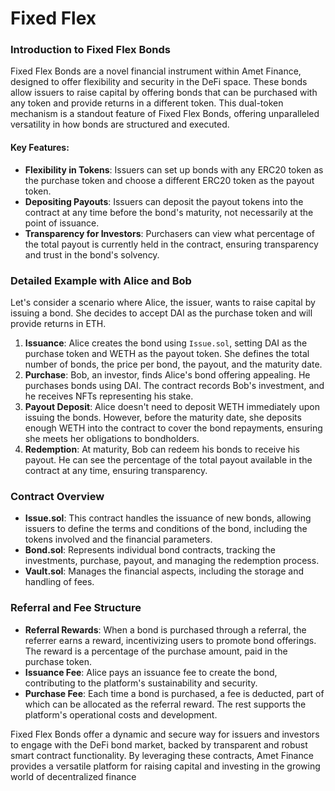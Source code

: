 # Fixed Flex

### Introduction to Fixed Flex Bonds

Fixed Flex Bonds are a novel financial instrument within Amet Finance, designed to offer flexibility and security in the DeFi space. These bonds allow issuers to raise capital by offering bonds that can be purchased with any token and provide returns in a different token. This dual-token mechanism is a standout feature of Fixed Flex Bonds, offering unparalleled versatility in how bonds are structured and executed.

#### Key Features:

* **Flexibility in Tokens**: Issuers can set up bonds with any ERC20 token as the purchase token and choose a different ERC20 token as the payout token.
* **Depositing Payouts**: Issuers can deposit the payout tokens into the contract at any time before the bond's maturity, not necessarily at the point of issuance.
* **Transparency for Investors**: Purchasers can view what percentage of the total payout is currently held in the contract, ensuring transparency and trust in the bond's solvency.

### Detailed Example with Alice and Bob

Let's consider a scenario where Alice, the issuer, wants to raise capital by issuing a bond. She decides to accept DAI as the purchase token and will provide returns in ETH.

1. **Issuance**: Alice creates the bond using `Issue.sol`, setting DAI as the purchase token and WETH as the payout token. She defines the total number of bonds, the price per bond, the payout, and the maturity date.
2. **Purchase**: Bob, an investor, finds Alice's bond offering appealing. He purchases bonds using DAI. The contract records Bob's investment, and he receives NFTs representing his stake.
3. **Payout Deposit**: Alice doesn't need to deposit WETH immediately upon issuing the bonds. However, before the maturity date, she deposits enough WETH into the contract to cover the bond repayments, ensuring she meets her obligations to bondholders.
4. **Redemption**: At maturity, Bob can redeem his bonds to receive his payout. He can see the percentage of the total payout available in the contract at any time, ensuring transparency.

### Contract Overview

* **Issue.sol**: This contract handles the issuance of new bonds, allowing issuers to define the terms and conditions of the bond, including the tokens involved and the financial parameters.
* **Bond.sol**: Represents individual bond contracts, tracking the investments, purchase, payout, and managing the redemption process.
* **Vault.sol**: Manages the financial aspects, including the storage and handling of fees.

### Referral and Fee Structure

* **Referral Rewards**: When a bond is purchased through a referral, the referrer earns a reward, incentivizing users to promote bond offerings. The reward is a percentage of the purchase amount, paid in the purchase token.
* **Issuance Fee**: Alice pays an issuance fee to create the bond, contributing to the platform's sustainability and security.
* **Purchase Fee**: Each time a bond is purchased, a fee is deducted, part of which can be allocated as the referral reward. The rest supports the platform's operational costs and development.

Fixed Flex Bonds offer a dynamic and secure way for issuers and investors to engage with the DeFi bond market, backed by transparent and robust smart contract functionality. By leveraging these contracts, Amet Finance provides a versatile platform for raising capital and investing in the growing world of decentralized finance
